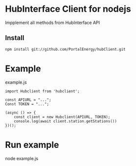 # HubInterface Client for nodejs

Impplement all methods from HubInterface API


## Install

`npm install git://github.com/PortalEnergy/hubClient.git`

# Example 

example.js

```
import Hubclient from 'hubclient';

const APIURL = "...";
Const TOKEN = "...";

(async () => {
    const client = new Hubclient(APIURL, TOKEN);
    console.log(await client.station.getStations())
})();
```

# Run example

node example.js